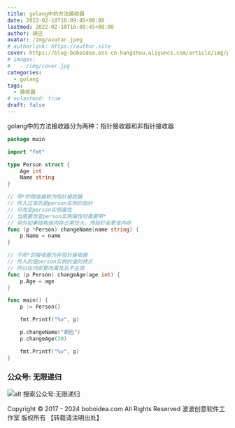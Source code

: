 ```yaml
---
title: golang中的方法接收器
date: 2022-02-10T16:09:45+08:00
lastmod: 2022-02-10T16:09:45+08:00
author: 胡巴
avatar: /img/avatar.jpeg
# authorlink: https://author.site
cover: https://blog-boboidea.oss-cn-hangzhou.aliyuncs.com/article/img/posts/golang中的方法接收器.jpg
# images:
#   - /img/cover.jpg
categories:
  - golang
tags:
  - 接收器
# nolastmod: true
draft: false
---
```


golang中的方法接收器分为两种：指针接收器和非指针接收器

<!--more-->

```go
package main

import "fmt"

type Person struct {
	Age int
	Name string
}

// 带*的接收器称为指针接收器
// 传入过来的是person实例的指针
// 可改变person实例属性
// 当需要改变person实例属性时需要带*
// 另外如果结构体内存占用较大，传指针会更省内存
func (p *Person) changeName(name string) {
	p.Name = name
}

// 不带*的接收器为非指针接收器
// 传入的是person实例的值的拷贝
// 所以在内部更改属性后不生效
func (p Person) changeAge(age int) {
	p.Age = age
}

func main() {
	p := Person{}

	fmt.Printf("%v", p)

	p.changeName("胡巴")
	p.changeAge(30)

	fmt.Printf("%v", p)
}
```

<!--qr_code-->

### 公众号: 无限递归

![alt 搜索公众号:无限递归](https://blog-boboidea.oss-cn-hangzhou.aliyuncs.com/article/img/gongzhonghao.jpeg "无限递归")

<!--declare-declare-->

Copyright &copy; 2017 - 2024 boboidea.com All Rights Reserved 波波创意软件工作室 版权所有 【转载请注明出处】

